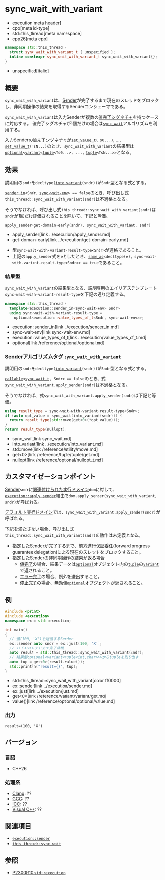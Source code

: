 # sync_wait_with_variant
* execution[meta header]
* cpo[meta id-type]
* std::this_thread[meta namespace]
* cpp26[meta cpp]

```cpp
namespace std::this_thread {
  struct sync_wait_with_variant_t { unspecified };
  inline constexpr sync_wait_with_variant_t sync_wait_with_variant{};
}
```
* unspecified[italic]

## 概要
`sync_wait_with_variant`は、[Sender](../execution/sender.md)が完了するまで現在のスレッドをブロックし、非同期操作の結果を取得するSenderコンシューマである。

`sync_wait_with_variant`は入力Senderが複数の[値完了シグネチャ](../execution/set_value.md)を持つケースに対応する。
値完了シグネチャが1個だけの場合は[`sync_wait`](sync_wait.md)アルゴリズムを利用する。


入力Senderの値完了シグネチャが[`set_value_t`](../execution/set_value.md)`(Ts0...)`, ..., [`set_value_t`](../execution/set_value.md)`(TsN...)`のとき、`sync_wait_with_variant`の結果型は[`optional`](/reference/optional/optional.md)`<`[`variant`](/reference/variant/variant.md)`<`[`tuple`](/reference/tuple/tuple.md)`<Ts0...>, ...,` [`tuple`](/reference/tuple/tuple.md)`<TsN...>>`となる。


## 効果
説明用の`sndr`を`decltype(`[`into_variant`](../execution/into_variant.md)`(sndr))`が`Sndr`型となる式とする。

[`sender_in`](../execution/sender_in.md)`<Sndr,` [`sync-wait-env`](sync-wait-env.md)`> == false`のとき、呼び出し式`this_thread::sync_wait_with_variant(sndr)`は不適格となる。

そうでなければ、呼び出し式`this_thread::sync_wait_with_variant(sndr)`は`sndr`が1回だけ評価されることを除いて、下記と等価。

```cpp
apply_sender(get-domain-early(sndr), sync_wait_with_variant, sndr)
```
* apply_sender[link ../execution/apply_sender.md]
* get-domain-early[link ../execution/get-domain-early.md]

- 型`sync-wait-with-variant-result-type<Sndr>`が適格であること。
- 上記の`apply_sender`式を`e`としたとき、[`same_as`](/reference/concepts/same_as.md)`<decltype(e), sync-wait-with-variant-result-type<Sndr>> == true`であること。


### 結果型
`sync_wait_with_variant`の結果型となる、説明専用のエイリアステンプレート`sync-wait-with-variant-result-type`を下記の通り定義する。

```cpp
namespace std::this_thread {
  template<execution::sender_in<sync-wait-env> Sndr>
  using sync-wait-with-variant-result-type =
    optional<execution::value_types_of_t<Sndr, sync-wait-env>>;
```
* execution::sender_in[link ../execution/sender_in.md]
* sync-wait-env[link sync-wait-env.md]
* execution::value_types_of_t[link ../execution/value_types_of_t.md]
* optional[link /reference/optional/optional.md]


### Senderアルゴリズムタグ `sync_wait_with_variant`
説明用の`sndr`を`decltype(`[`into_variant`](../execution/into_variant.md)`(sndr))`が`Sndr`型となる式とする。

[`callable`](/reference/functional/callable.md.nolink)`<`[`sync_wait_t`](sync_wait.md)`, Sndr> == false`のとき、式`sync_wait_with_variant.apply_sender(sndr)`は不適格となる。

そうでなければ、式`sync_wait_with_variant.apply_sender(sndr)`は下記と等価。

```cpp
using result_type = sync-wait-with-variant-result-type<Sndr>;
if (auto opt_value = sync_wait(into_variant(sndr))) {
  return result_type(std::move(get<0>(*opt_value)));
}
return result_type(nullopt);
```
* sync_wait[link sync_wait.md]
* into_variant[link ../execution/into_variant.md]
* std::move[link /reference/utility/move.md]
* get<0>[link /reference/tuple/tuple/get.md]
* nullopt[link /reference/optional/nullopt_t.md]


## カスタマイゼーションポイント
[Sender](../execution/sender.md)`sndr`に[関連付けられた実行ドメイン](../execution/get-domain-early.md)`dom`に対して、
[`execution::apply_sender`](../execution/apply_sender.md)経由で`dom.apply_sender(sync_wait_with_variant, sndr)`が呼ばれる。

[デフォルト実行ドメイン](../execution/default_domain.md)では、`sync_wait_with_variant.apply_sender(sndr)`が呼ばれる。

下記を満たさない場合、呼び出し式`this_thread::sync_wait_with_variant(sndr)`の動作は未定義となる。

- 指定したSenderが完了するまで、前方進行保証委任(forward progress guarantee delegation)による現在のスレッドをブロックすること。
- 指定したSenderの非同期操作の結果が返る場合
    - [値完了](../execution/set_value.md)の場合、結果データは[`optional`](/reference/optional/optional.md)オブジェクト内の[`tuple`](/reference/tuple/tuple.md)の[`variant`](/reference/variant/variant.md)で返されること。
    - [エラー完了](../execution/set_error.md)の場合、例外を送出すること。
    - [停止完了](../execution/set_stopped.md)の場合、無効値[`optional`](/reference/optional/optional.md)オブジェクトが返されること。


## 例
```cpp
#include <print>
#include <execution>
namespace ex = std::execution;

int main()
{
  // 値(100, 'X')を送信するSender
  ex::sender auto sndr = ex::just(100, 'X');
  // メインスレッド上で完了待機
  auto result = std::this_thread::sync_wait_with_variant(sndr);
  // 結果型optional<variant<tuple<int,char>>>からtupleを取り出す
  auto tup = get<0>(result.value());
  std::println("result={}", tup);
}
```
* std::this_thread::sync_wait_with_variant[color ff0000]
* ex::sender[link ../execution/sender.md]
* ex::just[link ../execution/just.md]
* get<0>[link /reference/variant/variant/get.md]
* value()[link /reference/optional/optional/value.md]

### 出力
```
result=(100, 'X')
```


## バージョン
### 言語
- C++26

### 処理系
- [Clang](/implementation.md#clang): ??
- [GCC](/implementation.md#gcc): ??
- [ICC](/implementation.md#icc): ??
- [Visual C++](/implementation.md#visual_cpp): ??


## 関連項目
- [`execution::sender`](../execution/sender.md)
- [`this_thread::sync_wait`](sync_wait.md)


## 参照
- [P2300R10 `std::execution`](https://www.open-std.org/jtc1/sc22/wg21/docs/papers/2024/p2300r10.html)
